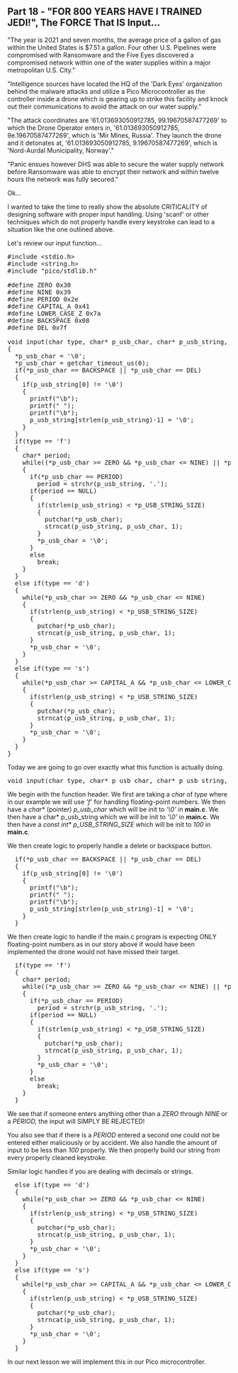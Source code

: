 ## Part 18 - "FOR 800 YEARS HAVE I TRAINED JEDI!", The FORCE That IS Input...

"The year is 2021 and seven months, the average price of a gallon of gas within the United States is $7.51 a gallon. Four other U.S. Pipelines were compromised with Ransomware and the Five Eyes discovered a compromised network within one of the water supplies within a major metropolitan U.S. City."

"Intelligence sources have located the HQ of the 'Dark Eyes' organization behind the malware attacks and utilize a Pico Microcontroller as the controller inside a drone which is gearing up to strike this facility and knock out their communications to avoid the attack on our water supply."

"The attack coordinates are '61.013693050912785, 99.19670587477269' to which the Drone Operator enters in, '61.013693050912785, 9e.19670587477269', which is 'Mir Mines, Russia'. They launch the drone and it detonates at, '61.013693050912785, 9.19670587477269', which is 'Nord-Aurdal Municipality, Norway'."

"Panic ensues however DHS was able to secure the water supply network before Ransomware was able to encrypt their network and within twelve hours the network was fully secured."

Ok...

I wanted to take the time to really show the absolute CRITICALITY of designing software with proper input handling. Using 'scanf' or other techniques which do not properly handle every keystroke can lead to a situation like the one outlined above.

Let's review our input function...

<pre spellcheck="false">#include &lt;stdio.h&gt;
#include &lt;string.h&gt;
#include "pico/stdlib.h"

#define ZERO 0x30
#define NINE 0x39
#define PERIOD 0x2e
#define CAPITAL_A 0x41
#define LOWER_CASE_Z 0x7a
#define BACKSPACE 0x08
#define DEL 0x7f

void input(char type, char* p_usb_char, char* p_usb_string, const int* p_USB_STRING_SIZE)
{
  *p_usb_char = '\0';
  *p_usb_char = getchar_timeout_us(0);
  if(*p_usb_char == BACKSPACE || *p_usb_char == DEL)
  {
    if(p_usb_string[0] != '\0')
    {
      printf("\b");
      printf(" ");
      printf("\b");
      p_usb_string[strlen(p_usb_string)-1] = '\0';
    }
  }
  if(type == 'f')
  { 
    char* period;
    while((*p_usb_char &gt;= ZERO &amp;&amp; *p_usb_char &lt;= NINE) || *p_usb_char == PERIOD)
    {
      if(*p_usb_char == PERIOD)
        period = strchr(p_usb_string, '.');
      if(period == NULL) 
      {
        if(strlen(p_usb_string) &lt; *p_USB_STRING_SIZE)
        {
          putchar(*p_usb_char);
          strncat(p_usb_string, p_usb_char, 1);
        }
        *p_usb_char = '\0';
      }
      else
        break;
    }
  }
  else if(type == 'd')
  { 
    while(*p_usb_char &gt;= ZERO &amp;&amp; *p_usb_char &lt;= NINE)
    {
      if(strlen(p_usb_string) &lt; *p_USB_STRING_SIZE)
      {
        putchar(*p_usb_char);
        strncat(p_usb_string, p_usb_char, 1);
      }
      *p_usb_char = '\0';
    }
  }
  else if(type == 's')
  { 
    while(*p_usb_char &gt;= CAPITAL_A &amp;&amp; *p_usb_char &lt;= LOWER_CASE_Z)
    {
      if(strlen(p_usb_string) &lt; *p_USB_STRING_SIZE)
      {
        putchar(*p_usb_char);
        strncat(p_usb_string, p_usb_char, 1);
      }
      *p_usb_char = '\0';
    }
  }
}
</pre>

Today we are going to go over exactly what this function is actually doing.

<pre spellcheck="false">void input(char type, char* p_usb_char, char* p_usb_string, const int* p_USB_STRING_SIZE)
</pre>

We begin with the function header. We first are taking a _char_ of _type_ where in our example we will use _'f'_ for handling floating-point numbers. We then have a _char\*_ (pointer) _p\_usb\_char_ which will be init to _'\\0'_ in __main.c__. We then have a char\* p\_usb\_string which we will be init to _'\\0'_ in __main.c__. We then have a _const int\*_ _p\_USB\_STRING\_SIZE_ which will be init to _100_ in __main.c__.

We then create logic to properly handle a delete or backspace button.

<pre spellcheck="false">  if(*p_usb_char == BACKSPACE || *p_usb_char == DEL)
  {
    if(p_usb_string[0] != '\0')
    {
      printf("\b");
      printf(" ");
      printf("\b");
      p_usb_string[strlen(p_usb_string)-1] = '\0';
    }
  }
</pre>

We then create logic to handle if the main.c program is expecting ONLY floating-point numbers as in our story above if would have been implemented the drone would not have missed their target.

<pre spellcheck="false">  if(type == 'f')
  { 
    char* period;
    while((*p_usb_char &gt;= ZERO &amp;&amp; *p_usb_char &lt;= NINE) || *p_usb_char == PERIOD)
    {
      if(*p_usb_char == PERIOD)
        period = strchr(p_usb_string, '.');
      if(period == NULL) 
      {
        if(strlen(p_usb_string) &lt; *p_USB_STRING_SIZE)
        {
          putchar(*p_usb_char);
          strncat(p_usb_string, p_usb_char, 1);
        }
        *p_usb_char = '\0';
      }
      else
        break;
    }
  }
</pre>

We see that if someone enters anything other than a _ZERO_ through _NINE_ or a _PERIOD,_ the input will SIMPLY BE REJECTED!

You also see that if there is a _PERIOD_ entered a second one could not be entered either maliciously or by accident. We also handle the amount of input to be less than _100_ properly. We then properly build our string from every properly cleaned keystroke.

Similar logic handles if you are dealing with decimals or strings.

<pre spellcheck="false">  else if(type == 'd')
  { 
    while(*p_usb_char &gt;= ZERO &amp;&amp; *p_usb_char &lt;= NINE)
    {
      if(strlen(p_usb_string) &lt; *p_USB_STRING_SIZE)
      {
        putchar(*p_usb_char);
        strncat(p_usb_string, p_usb_char, 1);
      }
      *p_usb_char = '\0';
    }
  }
  else if(type == 's')
  { 
    while(*p_usb_char &gt;= CAPITAL_A &amp;&amp; *p_usb_char &lt;= LOWER_CASE_Z)
    {
      if(strlen(p_usb_string) &lt; *p_USB_STRING_SIZE)
      {
        putchar(*p_usb_char);
        strncat(p_usb_string, p_usb_char, 1);
      }
      *p_usb_char = '\0';
    }
  }
</pre>

In our next lesson we will implement this in our Pico microcontroller.